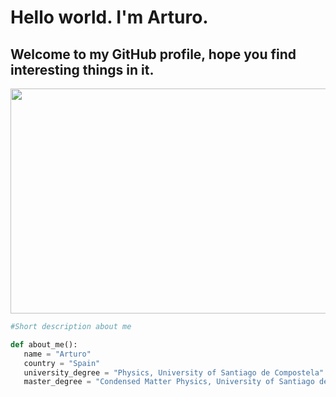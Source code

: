# Hello world. I'm Arturo. 
           
## Welcome to my GitHub profile, hope you find interesting things in it.  

<p align="center">
           <img width="912" height="360" src=https://user-images.githubusercontent.com/127188733/224300282-f8d2ffbe-4fd2-46ea-9c5b-a8015d8dd285.jpg>
</p>

```python
#Short description about me

def about_me():
   name = "Arturo"
   country = "Spain"
   university_degree = "Physics, University of Santiago de Compostela"
   master_degree = "Condensed Matter Physics, University of Santiago de Compostela"   
```
